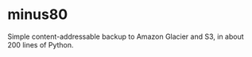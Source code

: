 minus80
=======

Simple content-addressable backup to Amazon Glacier and S3, in about 200 lines of Python.

